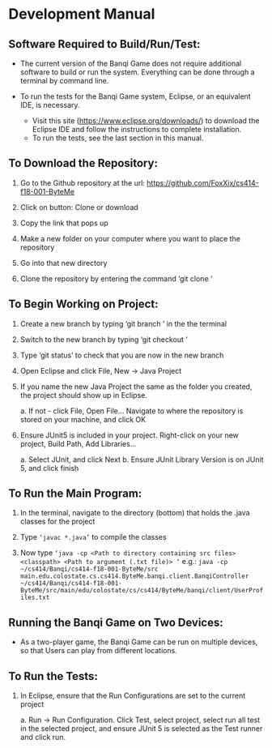 # Development Manual

## Software Required to Build/Run/Test:
* The current version of the Banqi Game does not require additional software to build or run the system.  Everything can be done through a terminal by command line.

* To run the tests for the Banqi Game system, Eclipse, or an equivalent IDE, is necessary.
  * Visit this site (https://www.eclipse.org/downloads/) to download the Eclipse IDE and follow the instructions to complete installation.
  * To run the tests, see the last section in this manual.
## To Download the Repository:

1. Go to the Github repository at the url: https://github.com/FoxXix/cs414-f18-001-ByteMe

2. Click on button: Clone or download
3. Copy the link that pops up
4. Make a new folder on your computer where you want to place the repository
5. Go into that new directory
6. Clone the repository by entering the command ‘git clone <Paste link from github>’

## To Begin Working on Project:

1. Create a new branch by typing ‘git branch <branchname>’ in the the terminal
2. Switch to the new branch by typing ‘git checkout <branchname>’
3. Type ‘git status’ to check that you are now in the new branch
4. Open Eclipse and click File, New -> Java Project
5. If you name the new Java Project the same as the folder you created, the project should show up in Eclipse.
    
    a. If not - click File, Open File… Navigate to where the repository is stored on your machine, and click OK
6. Ensure JUnit5 is included in your project. Right-click on your new project, Build Path, Add Libraries…

    a. Select JUnit, and click Next
    b. Ensure JUnit Library Version is on JUnit 5, and click finish

## To Run the Main Program:

1. In the terminal, navigate to the directory (bottom) that holds the .java classes for the project

2. Type `‘javac *.java’` to compile the classes

3. Now type `‘java -cp <Path to directory containing src files> <classpath> <Path to argument (.txt file)> ‘`
e.g.: `java -cp ~/cs414/Banqi/cs414-f18-001-ByteMe/src main.edu.colostate.cs.cs414.ByteMe.banqi.client.BanqiController ~/cs414/Banqi/cs414-f18-001-ByteMe/src/main/edu/colostate/cs/cs414/ByteMe/banqi/client/UserProfiles.txt`

## Running the Banqi Game on Two Devices:

* As a two-player game, the Banqi Game can be run on multiple devices, so that Users can play from different locations.

## To Run the Tests:

1. In Eclipse, ensure that the Run Configurations are set to the current project

    a. Run -> Run Configuration. Click Test, select project, select run all test in the selected project, and ensure JUnit 5 is selected as the Test runner and click run.
